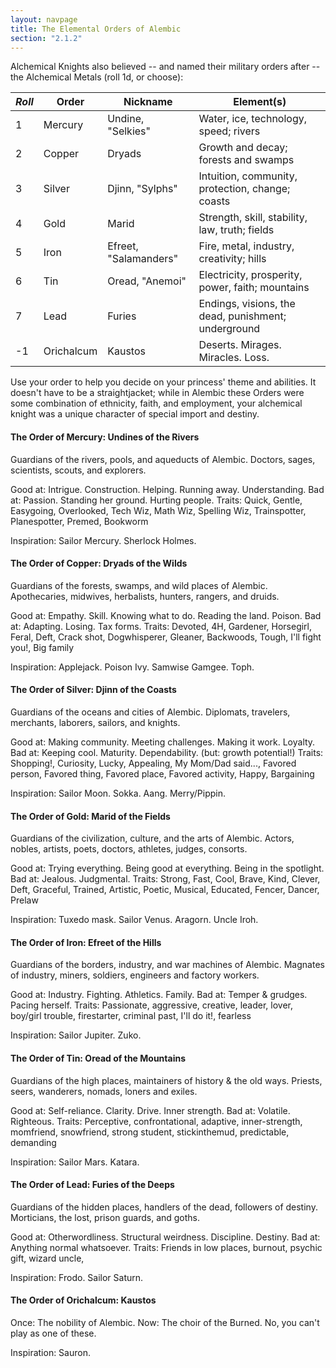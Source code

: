 ```yaml
---
layout: navpage
title: The Elemental Orders of Alembic
section: "2.1.2"
---
```


Alchemical Knights also believed -- and named their military orders after -- the Alchemical Metals (roll 1d, or choose):

| _Roll_ | Order   | Nickname | Element(s) |
|--------|---------|----------|------------|
| 1      | Mercury | Undine, "Selkies" | Water, ice, technology, speed; rivers |
| 2      | Copper  | Dryads   | Growth and decay; forests and swamps |
| 3      | Silver  | Djinn, "Sylphs" | Intuition, community, protection, change; coasts |
| 4      | Gold    | Marid    | Strength, skill, stability, law, truth; fields |
| 5      | Iron    | Efreet, "Salamanders" | Fire, metal, industry, creativity; hills  |
| 6      | Tin     | Oread, "Anemoi" | Electricity, prosperity, power, faith; mountains |
| 7      | Lead    | Furies   | Endings, visions, the dead, punishment; underground |
| -1     | Orichalcum | Kaustos  | Deserts. Mirages. Miracles. Loss. |

Use your order to help you decide on your princess' theme and abilities.
It doesn't have to be a straightjacket; while in Alembic these Orders were some combination of ethnicity, faith, and employment, your alchemical knight was a unique character of special import and destiny.

#### The Order of Mercury: Undines of the Rivers

Guardians of the rivers, pools, and aqueducts of Alembic.
Doctors, sages, scientists, scouts, and explorers.

Good at: Intrigue. Construction. Helping. Running away. Understanding.
Bad at: Passion. Standing her ground. Hurting people.
Traits: Quick, Gentle, Easygoing, Overlooked, Tech Wiz, Math Wiz, Spelling Wiz, Trainspotter, Planespotter, Premed, Bookworm

Inspiration: Sailor Mercury. Sherlock Holmes.

#### The Order of Copper: Dryads of the Wilds

Guardians of the forests, swamps, and wild places of Alembic.
Apothecaries, midwives, herbalists, hunters, rangers, and druids.

Good at: Empathy. Skill. Knowing what to do. Reading the land. Poison.
Bad at: Adapting. Losing. Tax forms.
Traits: Devoted, 4H, Gardener, Horsegirl, Feral, Deft, Crack shot, Dogwhisperer, Gleaner, Backwoods, Tough, I'll fight you!, Big family

Inspiration: Applejack. Poison Ivy. Samwise Gamgee. Toph.

#### The Order of Silver: Djinn of the Coasts

Guardians of the oceans and cities of Alembic.
Diplomats, travelers, merchants, laborers, sailors, and knights.

Good at: Making community. Meeting challenges. Making it work. Loyalty.
Bad at: Keeping cool. Maturity. Dependability. (but: growth potential!)
Traits: Shopping!, Curiosity, Lucky, Appealing, My Mom/Dad said..., Favored person, Favored thing, Favored place, Favored activity, Happy, Bargaining

Inspiration: Sailor Moon. Sokka. Aang. Merry/Pippin.

#### The Order of Gold: Marid of the Fields

Guardians of the civilization, culture, and the arts of Alembic.
Actors, nobles, artists, poets, doctors, athletes, judges, consorts.

Good at: Trying everything. Being good at everything. Being in the spotlight.
Bad at: Jealous. Judgmental.
Traits: Strong, Fast, Cool, Brave, Kind, Clever, Deft, Graceful, Trained, Artistic, Poetic, Musical, Educated, Fencer, Dancer, Prelaw

Inspiration: Tuxedo mask. Sailor Venus. Aragorn. Uncle Iroh.

#### The Order of Iron: Efreet of the Hills

Guardians of the borders, industry, and war machines of Alembic.
Magnates of industry, miners, soldiers, engineers and factory workers.

Good at: Industry. Fighting. Athletics. Family.
Bad at: Temper & grudges. Pacing herself.
Traits: Passionate, aggressive, creative, leader, lover, boy/girl trouble, firestarter, criminal past, I'll do it!, fearless

Inspiration: Sailor Jupiter. Zuko.

#### The Order of Tin: Oread of the Mountains

Guardians of the high places, maintainers of history & the old ways.
Priests, seers, wanderers, nomads, loners and exiles.

Good at: Self-reliance. Clarity. Drive. Inner strength.
Bad at: Volatile. Righteous. 
Traits: Perceptive, confrontational, adaptive, inner-strength, momfriend, snowfriend, strong student, stickinthemud, predictable, demanding

Inspiration: Sailor Mars. Katara.

#### The Order of Lead: Furies of the Deeps

Guardians of the hidden places, handlers of the dead, followers of destiny.
Morticians, the lost, prison guards, and goths.

Good at: Otherwordliness. Structural weirdness. Discipline. Destiny.
Bad at: Anything normal whatsoever.
Traits: Friends in low places, burnout, psychic gift, wizard uncle, 

Inspiration: Frodo. Sailor Saturn. 

#### The Order of Orichalcum: Kaustos

Once: The nobility of Alembic.
Now: The choir of the Burned.
No, you can't play as one of these.

Inspiration: Sauron.
